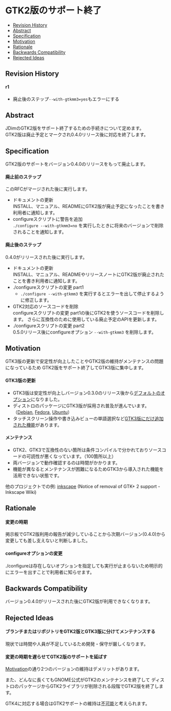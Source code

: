 # GTK2版のサポート終了

- [Revision History](#Revision)
- [Abstract](#Abstract)
- [Specification](#Specification)
- [Motivation](#Motivation)
- [Rationale](#Rationale)
- [Backwards Compatibility](#Backwards)
- [Rejected Ideas](#Rejected)


<a name="Revision"></a>
## Revision History

#### r1
- 廃止後のステップ`--with-gtkmm3=yes`もエラーにする


<a name="Abstract"></a>
## Abstract
JDimのGTK2版をサポート終了するための手続きについて定めます。  
GTK2版は廃止予定とマークされ0.4.0リリース後に対応を終了します。


<a name="Specification"></a>
## Specification
GTK2版のサポートをバージョン0.4.0のリリースをもって廃止します。

#### 廃止前のステップ
このRFCがマージされた後に実行します。

- ドキュメントの更新  
  INSTALL、マニュアル、READMEにGTK2版が廃止予定になったことを書き利用者に通知します。
- configureスクリプトに警告を追加  
  `./configure --with-gtkmm3=no` を実行したときに将来のバージョンで削除されることを通知します。

#### 廃止後のステップ
0.4.0がリリースされた後に実行します。

- ドキュメントの更新  
  INSTALL、マニュアル、READMEやリリースノートにGTK2版が廃止されたことを書き利用者に通知します。
- ./configureスクリプトの変更 part1  
  - `./configure --with-gtkmm3` を実行するとエラーを出して停止するように修正します。
- GTK2対応のソースコードを削除  
  configureスクリプトの変更 part1の後にGTK2を使うソースコードを削除します。
  さらに互換性のために使用している廃止予定のAPIを更新します。
- ./configureスクリプトの変更 part2  
  0.5.0リリース後にconfigureオプション `--with-gtkmm3` を削除します。


<a name="Motivation"></a>
## Motivation

GTK3版の更新で安定性が向上したことやGTK2版の維持がメンテナンスの問題になっているため
GTK2版をサポート終了してGTK3版に集中します。

#### GTK3版の更新
- GTK3版は安定性が向上しバージョン0.3.0のリリース後から[デフォルトのオプション][pr172]になりました。
- ディストロのパッケージにGTK3版が採用され普及が進んでいます。（[Debian], [Fedora], [Ubuntu]）
- タッチスクリーン操作や書き込みビューの単語選択など[GTK3版にだけ追加された機能][gtk3feature]があります。

#### メンテナンス
- GTK2、GTK3で互換性のない箇所は条件コンパイルで分かれておりソースコードの可読性が悪くなっています。（100箇所以上）
- 両バージョンで動作確認するのは時間がかかります。
- 機能が異なるとメンテナンスが困難になるためGTK3から導入された機能を活用できない状態です。

他のプロジェクトでの例: [inkscape][] (Notice of removal of GTK+ 2 support - Inkscape Wiki)

<a name="Rationale"></a>
## Rationale

#### 変更の時期
掲示板でGTK2版利用の報告が減少していることから次期バージョン(0.4.0)から変更しても差し支えないと判断しました。

#### configureオプションの変更
./configureは存在しないオプションを指定しても実行が止まらないため明示的にエラーを出すことで利用者に知らせます。


<a name="Backwards"></a>
## Backwards Compatibility

バージョン0.4.0がリリースされた後にGTK2版が利用できなくなります。


<a name="Rejected"></a>
## Rejected Ideas

#### ブランチまたはリポジトリをGTK2版とGTK3版に分けてメンテナンスする
現状では時間や人員が不足しているため開発・保守が厳しくなります。

#### 変更の時期を遅らせてGTK2版のサポートを延ばす

[Motivation](#Motivation)の通り2つのバージョンの維持はデメリットがあります。

また、どんなに長くてもGNOME公式がGTK2のメンテナンスを終了して
ディストロのパッケージからGTK2ライブラリが削除される段階でGTK2版を終了します。

GTK4に対応する場合はGTK2サポートの維持は[不可能][migrate]と考えられます。


[pr172]: https://github.com/JDimproved/JDim/pull/172 "Set gtkmm3 as default for configure script"
[Debian]: https://packages.debian.org/unstable/source/jdim
[Fedora]: https://src.fedoraproject.org/rpms/jd
[Ubuntu]: https://packages.ubuntu.com/source/focal/jdim
[gtk3feature]: https://jdimproved.github.io/JDim/start/#gtk3
[inkscape]: https://wiki.inkscape.org/wiki/index.php?title=Notice_of_removal_of_GTK%2B_2_support
[migrate]: https://developer.gnome.org/gtk4/3.98/gtk-migrating-2-to-4.html
